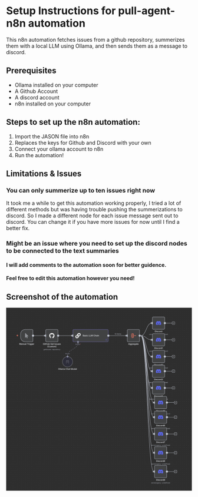 # Setup Instructions for pull-agent-n8n automation

This n8n automation fetches issues from a github repository, summerizes them with a local LLM using Ollama, and then sends them as a message to discord.

## Prerequisites
- Ollama installed on your computer
- A Github Account
- A discord account
- n8n installed on your computer

## Steps to set up the n8n automation:
1. Import the JASON file into n8n
2. Replaces the keys for Github and Discord with your own
3. Connect your ollama account to n8n
4. Run the automation!

## Limitations & Issues

### You can only summerize up to ten issues right now
It took me a while to get this automation working properly, I tried a lot of different methods but was having trouble pushing the summerizations to discord. So I made a different node for each issue message sent out to discord. You can change it if you have more issues for now until I find a better fix.

### Might be an issue where you need to set up the discord nodes to be connected to the text summaries

#### I will add comments to the automation soon for better guidence.
#### Feel free to edit this automation however you need!

## Screenshot of the automation
![Alt text for the image](Example.png)

    